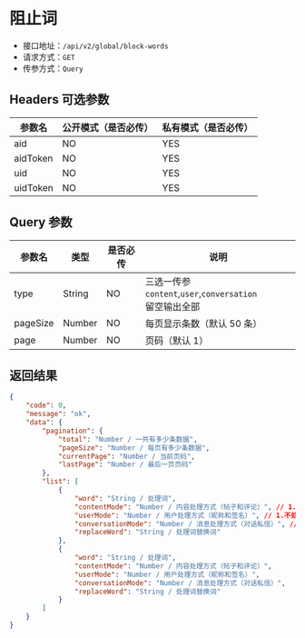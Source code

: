 # 阻止词

- 接口地址：`/api/v2/global/block-words`
- 请求方式：`GET`
- 传参方式：`Query`

## Headers 可选参数

| 参数名 | 公开模式（是否必传） | 私有模式（是否必传） |
| --- | --- | --- |
| aid | NO | YES |
| aidToken | NO | YES |
| uid | NO | YES |
| uidToken | NO | YES |

## Query 参数

| 参数名 | 类型 | 是否必传 | 说明 |
| --- | --- | --- | --- |
| type | String | NO | 三选一传参 `content`,`user`,`conversation`<br>留空输出全部 |
| pageSize | Number | NO | 每页显示条数（默认 50 条） |
| page | Number | NO | 页码（默认 1） |

## 返回结果

```json
{
    "code": 0,
    "message": "ok",
    "data": {
        "pagination": {
            "total": "Number / 一共有多少条数据",
            "pageSize": "Number / 每页有多少条数据",
            "currentPage": "Number / 当前页码",
            "lastPage": "Number / 最后一页页码"
        },
        "list": [
            {
                "word": "String / 处理词",
                "contentMode": "Number / 内容处理方式（帖子和评论）", // 1.不处理 2.自动替换 3.禁止发表 4.发表后需审核
                "userMode": "Number / 用户处理方式（昵称和签名）", // 1.不处理 2.自动替换 3.禁止使用
                "conversationMode": "Number / 消息处理方式（对话私信）", // 1.不处理 2.自动替换 3.禁止发送
                "replaceWord": "String / 处理词替换词"
            },
            {
                "word": "String / 处理词",
                "contentMode": "Number / 内容处理方式（帖子和评论）",
                "userMode": "Number / 用户处理方式（昵称和签名）",
                "conversationMode": "Number / 消息处理方式（对话私信）",
                "replaceWord": "String / 处理词替换词"
            }
        ]
    }
}
```
